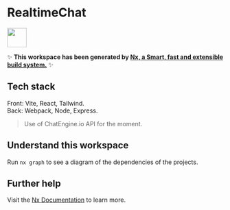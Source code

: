 # RealtimeChat

<a alt="Nx logo" href="https://nx.dev" target="_blank" rel="noreferrer"><img src="https://raw.githubusercontent.com/nrwl/nx/master/images/nx-logo.png" width="45"></a>

✨ **This workspace has been generated by [Nx, a Smart, fast and extensible build system.](https://nx.dev)** ✨

## Tech stack

Front: Vite, React, Tailwind.  
Back: Webpack, Node, Express.

> Use of ChatEngine.io API for the moment.

## Understand this workspace

Run `nx graph` to see a diagram of the dependencies of the projects.

## Further help

Visit the [Nx Documentation](https://nx.dev) to learn more.
